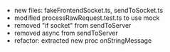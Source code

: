 - new files: fakeFrontendSocket.ts, sendToSocket.ts
- modified processRawRequest.test.ts to use mock
- removed "if socket" from sendToServer
- removed async from sendToServer
- refactor: extracted new proc onStringMessage
